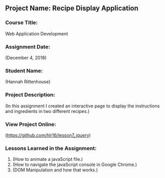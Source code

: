 ## Project Name:  Recipe Display Application

### Course Title:
Web Application Development

### Assignment Date:  
(December 4, 2018)

### Student Name:  
(Hannah Rittenhouse)

### Project Description:
(In this assignment I created an interactive page to display the instructions and ingredients in two different recipes.)

### View Project Online:
(https://github.com/hlr16/lesson7_jquery)

### Lessons Learned in the Assignment:
1. (How to animate a javaScript file.)
2. (How to navigate the javaScript console in Google Chrome.)
3. (DOM Manipulation and how that works.)

